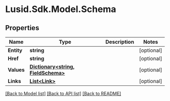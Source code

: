 # Lusid.Sdk.Model.Schema

## Properties

Name | Type | Description | Notes
------------ | ------------- | ------------- | -------------
**Entity** | **string** |  | [optional] 
**Href** | **string** |  | [optional] 
**Values** | [**Dictionary&lt;string, FieldSchema&gt;**](FieldSchema.md) |  | [optional] 
**Links** | [**List&lt;Link&gt;**](Link.md) |  | [optional] 

[[Back to Model list]](../README.md#documentation-for-models) [[Back to API list]](../README.md#documentation-for-api-endpoints) [[Back to README]](../README.md)

